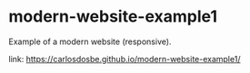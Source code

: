 # modern-website-example1
Example of a modern website (responsive).

link:
https://carlosdosbe.github.io/modern-website-example1/
